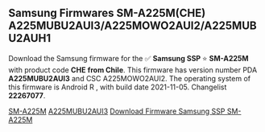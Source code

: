 <h2>Samsung Firmwares SM-A225M(CHE) A225MUBU2AUI3/A225MOWO2AUI2/A225MUBU2AUH1</h2>
Download the Samsung firmware for the ✅ <strong>Samsung SSP </strong> ⭐ <strong>SM-A225M</strong> with product code <strong>CHE</strong> <strong> from Chile</strong>. This firmware has version number PDA <strong>A225MUBU2AUI3</strong> and CSC A225MOWO2AUI2. The operating system of this firmware is Android R , with build date 2021-11-05. Changelist <strong>22267077</strong>.


[SM-A225M](https://samfirm.shop/samsung/model/SM-A225M)
[A225MUBU2AUI3](https://samfirm.shop/samsung/pda/A225MUBU2AUI3)
[Download Firmware Samsung SSP SM-A225M](https://samfirm.shop/samsung/firmware/471715)
